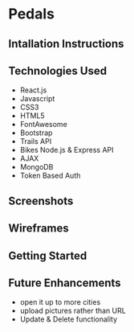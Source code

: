 # Pedals

## Intallation Instructions

## Technologies Used

- React.js
- Javascript
- CSS3
- HTML5
- FontAwesome
- Bootstrap
- Trails API
- Bikes Node.js & Express API
- AJAX
- MongoDB
- Token Based Auth

## Screenshots

## Wireframes

## Getting Started

## Future Enhancements

- open it up to more cities
- upload pictures rather than URL
- Update & Delete functionality

